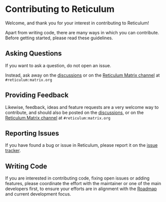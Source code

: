 # Contributing to Reticulum

Welcome, and thank you for your interest in contributing to Reticulum!

Apart from writing code, there are many ways in which you can contribute. Before getting started, please read these guidelines.

## Asking Questions

If you want to ask a question, do not open an issue.

Instead, ask away on the [discussions](https://github.com/markqvist/Reticulum/discussions) or on the [Reticulum Matrix channel](https://unsigned.io/contact.html#reticulum:matrix.org) at `#reticulum:matrix.org`

## Providing Feedback

Likewise, feedback, ideas and feature requests are a very welcome way to contribute, and should also be posted on the [discussions](https://github.com/markqvist/Reticulum/discussions), or on the [Reticulum Matrix channel](https://unsigned.io/contact.html#reticulum:matrix.org) at `#reticulum:matrix.org`

## Reporting Issues

If you have found a bug or issue in Reticulum, please report it on the [issue tracker](https://github.com/markqvist/Reticulum/issues).

## Writing Code

If you are interested in contributing code, fixing open issues or adding features, please coordinate the effort with the maintainer or one of the main developers first, to ensure your efforts are in alignment with the [Roadmap](./Roadmap.md) and current development focus.
